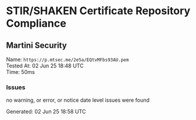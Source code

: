 # STIR/SHAKEN Certificate Repository Compliance

## Martini Security

Name: `https://p.mtsec.me/2e5a/EQtvMFbs93AU.pem`\
Tested At: 02 Jun 25 18:48 UTC\
Time: 50ms

### Issues

no warning, or error, or notice date level issues were found

Generated: 02 Jun 25 18:58 UTC